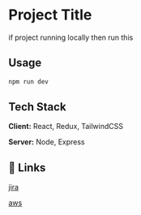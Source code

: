 
# Project Title
if project running locally then run this 



## Usage

```javascript
npm run dev
```


## Tech Stack

**Client:** React, Redux, TailwindCSS

**Server:** Node, Express




## 🔗 Links
[jira](https://connect-team-nck8s6ip.atlassian.net/jira/your-work)

[aws](https://ap-southeast-2.console.aws.amazon.com/ec2/home?region=ap-southeast-2#InstanceDetails:instanceId=i-053003c7a53307ff4)




